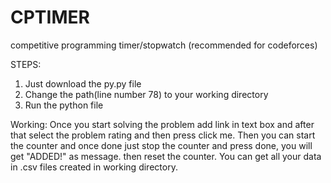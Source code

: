 # CPTIMER
competitive programming timer/stopwatch (recommended for codeforces)

STEPS:
1. Just download the py.py file
2. Change the path(line number 78) to your working directory
3. Run the python file 


Working:
Once you start solving the problem add link in text box and after that select the problem rating and then press click me. Then you can start the counter and once done just stop the counter and press done, you will get "ADDED!" as message. then reset the counter.
You can get all your data in .csv files created in working directory.
